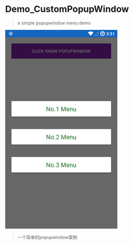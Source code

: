 # Demo_CustomPopupWindow
> a simple popupwindow menu demo

<img src="https://github.com/HelloLollipop/Demo_CustomPopupWindow/blob/master/Screenshots/device-2017-05-10-153105.png?raw=true" width="360" height="640"/>

> 一个简单的popupwindow案例